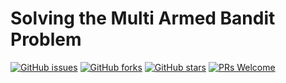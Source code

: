 # Solving the Multi Armed Bandit Problem
[![GitHub issues](https://img.shields.io/github/issues/Develop-Packt/Solving-the-Multi-Armed-Bandit-Problem.svg)](https://github.com/Develop-Packt/Solving-the-Multi-Armed-Bandit-Problem/issues)
[![GitHub forks](https://img.shields.io/github/forks/Develop-Packt/Solving-the-Multi-Armed-Bandit-Problem.svg)](https://github.com/Develop-Packt/Solving-the-Multi-Armed-Bandit-Problem/network)
[![GitHub stars](https://img.shields.io/github/stars/Develop-Packt/Solving-the-Multi-Armed-Bandit-Problem.svg)](https://github.com/Develop-Packt/Solving-the-Multi-Armed-Bandit-Problem/stargazers)
[![PRs Welcome](https://img.shields.io/badge/PRs-welcome-brightgreen.svg)](https://github.com/Develop-Packt/Solving-the-Multi-Armed-Bandit-Problem/pulls)
